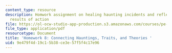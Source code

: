 ```yaml
---
content_type: resource
description: Homwork assignment on healing haunting incidents and reflecting on the
  results of action
file: https://ol-ocw-studio-app-production.s3.amazonaws.com/courses/pe-550-designing-your-life-spring-2009/9e479f4d19c15b38ce3e57f5f4c17e96_MITPE_550iap09_s09_assn08.pdf
file_type: application/pdf
resourcetype: Document
title: 'Homework 8: Connecting Hauntings, Traits, and Theories '
uid: 9e479f4d-19c1-5b38-ce3e-57f5f4c17e96
---
```

